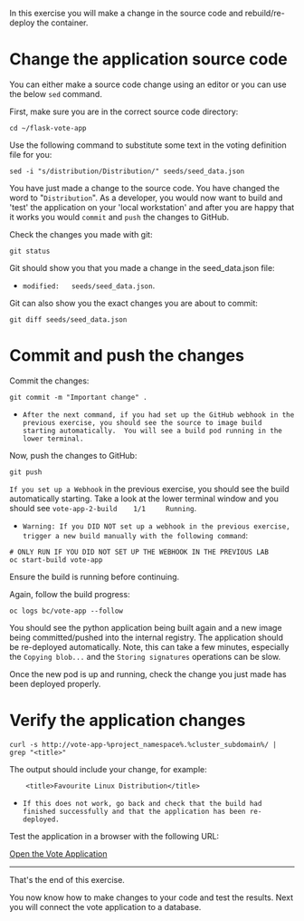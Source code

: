 In this exercise you will make a change in the source code and rebuild/re-deploy the container.

# Change the application source code 

You can either make a source code change using an editor or you can use the below ``sed`` command.

First, make sure you are in the correct source code directory:

```execute
cd ~/flask-vote-app
```

<!--
If you want to use an editor, you could use the ``nano`` editor to change the title of the voting definition (e.g. "Linux distribution") and then save the file again:

```execute
nano seeds/seed_data.json
```
Once you have made the change, save the file using ``CTL-X``, then ``Y`` and then hit ``ENTER``.  
-->

Use the following command to substitute some text in the voting definition file for you:

```execute
sed -i "s/distribution/Distribution/" seeds/seed_data.json
```

You have just made a change to the source code. You have changed the word to "``Distribution``".  As a developer, you would now want to build and 'test' the application on your 'local workstation' and after you are happy that it works you would ``commit`` and ``push`` the changes to GitHub. 

Check the changes you made with git:

```execute
git status
```

Git should show you that you made a change in the seed_data.json file:
 - ``modified:   seeds/seed_data.json``.

Git can also show you the exact changes you are about to commit:

```execute
git diff seeds/seed_data.json
```

# Commit and push the changes 

Commit the changes: 

```execute
git commit -m "Important change" . 
```

 - ``After the next command, if you had set up the GitHub webhook in the previous exercise, you should see the source to image build starting automatically.  You will see a build pod running in the lower terminal.``

Now, push the changes to GitHub:

```execute
git push 
```

``If you set up a Webhook`` in the previous exercise, you should see the build automatically starting. Take a look at the lower terminal window and you should see ``vote-app-2-build    1/1     Running``. 



 - ``Warning: If you DID NOT set up a webhook in the previous exercise, trigger a new build manually with the following command``: 

```execute
# ONLY RUN IF YOU DID NOT SET UP THE WEBHOOK IN THE PREVIOUS LAB
oc start-build vote-app   
```

Ensure the build is running before continuing. 

Again, follow the build progress:

```execute
oc logs bc/vote-app --follow
```

You should see the python application being built again and a new image being committed/pushed into the internal registry. The application should be re-deployed automatically.   Note, this can take a few minutes, especially the ``Copying blob...`` and the ``Storing signatures`` operations can be slow. 

Once the new pod is up and running, check the change you just made has been deployed properly. 

# Verify the application changes 

```execute 
curl -s http://vote-app-%project_namespace%.%cluster_subdomain%/ | grep "<title>"
```

The output should include your change, for example:

```
    <title>Favourite Linux Distribution</title>
```

 - ``If this does not work, go back and check that the build had finished successfully and that the application has been re-deployed.``

Test the application in a browser with the following URL:

[Open the Vote Application](http://vote-app-%project_namespace%.%cluster_subdomain%/)


---
That's the end of this exercise.

You now know how to make changes to your code and test the results.  Next you will connect the vote application to a database. 


